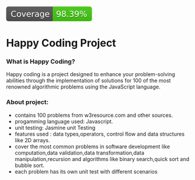 ![Coverage](./coverage/badge.svg)

# Happy Coding Project

### What is Happy Coding?

Happy coding is a project designed to enhance your problem-solving abilities through the implementation of solutions for 100 of the most renowned algorithmic problems using the JavaScript language.

### About project:

- contains 100 problems from w3resource.com and other sources.
- progamming language used: Javascript.
- unit testing: Jasmine unit Testing
- features used : data types,operators, control flow and data structures like 2D arrays.
- cover the most common problems in software development like computation,data validation,data transformation,data manipulation,recursion and algorithms like binary search,quick sort and bubble sort.
- each problem has its own unit test with different scenarios



